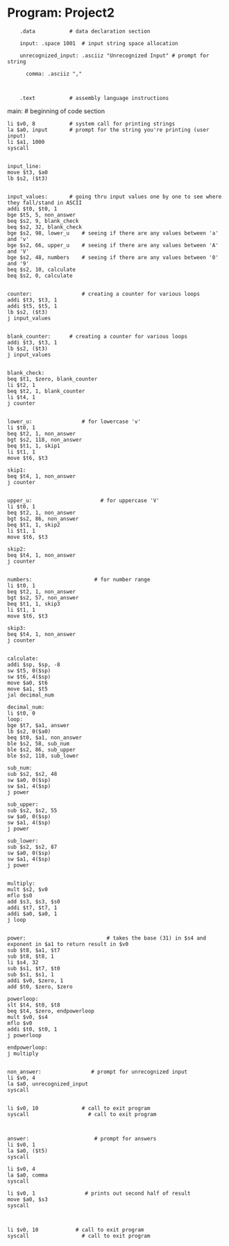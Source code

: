 # Program: Project2

        .data			# data declaration section

        input: .space 1001	# input string space allocation

        unrecognized_input: .asciiz "Unrecognized Input" # prompt for string

	      comma: .asciiz ","

	
	
        .text			# assembly language instructions


main:				      # beginning of code section

	li $v0, 8		    # system call for printing strings
	la $a0, input		# prompt for the string you're printing (user input)
	li $a1, 1000
	syscall


	input_line:
	move $t3, $a0
	lb $s2, ($t3)


	input_values:		# going thru input values one by one to see where they fall/stand in ASCII
	addi $t0, $t0, 1
	bge $t5, 5, non_answer
	beq $s2, 9, blank_check
	beq $s2, 32, blank_check
	bge $s2, 98, lower_u	# seeing if there are any values between 'a' and 'v'
	bge $s2, 66, upper_u	# seeing if there are any values between 'A' and 'V'
	bge $s2, 48, numbers	# seeing if there are any values between '0' and '9'
	beq $s2, 10, calculate
	beq $s2, 0, calculate

	
	counter:		        # creating a counter for various loops
	addi $t3, $t3, 1
	addi $t5, $t5, 1
	lb $s2, ($t3)
	j input_values

	
	blank_counter:		# creating a counter for various loops
	addi $t3, $t3, 1
	lb $s2, ($t3)
	j input_values

	
	blank_check:
	beq $t1, $zero, blank_counter
	li $t2, 1
	beq $t2, 1, blank_counter
	li $t4, 1
	j counter
	

	lower_u:		        # for lowercase 'v'
	li $t0, 1
	beq $t2, 1, non_answer	
	bgt $s2, 118, non_answer
	beq $t1, 1, skip1
	li $t1, 1
	move $t6, $t3

	skip1:
	beq $t4, 1, non_answer
	j counter


	upper_u:		              # for uppercase 'V'
	li $t0, 1
	beq $t2, 1, non_answer	
	bgt $s2, 86, non_answer
	beq $t1, 1, skip2
	li $t1, 1
	move $t6, $t3

	skip2:
	beq $t4, 1, non_answer
	j counter


	numbers:		            # for number range
	li $t0, 1
	beq $t2, 1, non_answer	
	bgt $s2, 57, non_answer
	beq $t1, 1, skip3
	li $t1, 1
	move $t6, $t3

	skip3:
	beq $t4, 1, non_answer
	j counter

	
	calculate:
	addi $sp, $sp, -8
	sw $t5, 0($sp)
	sw $t6, 4($sp)
	move $a0, $t6
	move $a1, $t5
	jal decimal_num

	decimal_num:
	li $t0, 0
	loop:
	bge $t7, $a1, answer
	lb $s2, 0($a0)
	beq $t0, $a1, non_answer
	ble $s2, 58, sub_num
	ble $s2, 86, sub_upper
	ble $s2, 118, sub_lower

	sub_num:
	sub $s2, $s2, 48
	sw $a0, 0($sp)
	sw $a1, 4($sp)
	j power 
	
	sub_upper:
	sub $s2, $s2, 55
	sw $a0, 0($sp)
	sw $a1, 4($sp)
	j power
	
	sub_lower:
	sub $s2, $s2, 87
	sw $a0, 0($sp)
	sw $a1, 4($sp)
	j power
	

	multiply:
	mult $s2, $v0
	mflo $s0
	add $s3, $s3, $s0
	addi $t7, $t7, 1
	addi $a0, $a0, 1
	j loop


	power:				            # takes the base (31) in $s4 and exponent in $a1 to return result in $v0
	sub $t8, $a1, $t7
	sub $t8, $t8, 1
	li $s4, 32
	sub $s1, $t7, $t0
	sub $s1, $s1, 1
	addi $v0, $zero, 1
	add $t0, $zero, $zero
	
	powerloop:
	slt $t4, $t0, $t8
	beq $t4, $zero, endpowerloop
	mult $v0, $s4
	mflo $v0
	addi $t0, $t0, 1
	j powerloop

	endpowerloop:
	j multiply


	non_answer:			       # prompt for unrecognized input
	li $v0, 4
	la $a0, unrecognized_input
	syscall

	
	li $v0, 10		        # call to exit program 
	syscall			          # call to exit program


	
	answer:				        # prompt for answers
	li $v0, 1
	la $a0, ($t5)
	syscall

	li $v0, 4
	la $a0, comma
	syscall

	li $v0, 1		         # prints out second half of result
	move $a0, $s3
	syscall



	li $v0, 10		      # call to exit program 
	syscall			        # call to exit program
     
 
